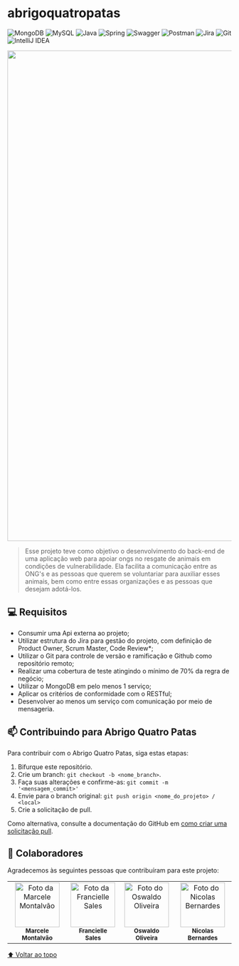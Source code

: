 # abrigoquatropatas

<!---Esses são exemplos. Veja https://shields.io para outras pessoas ou para personalizar este conjunto de escudos. Você pode querer incluir dependências, status do projeto e informações de licença aqui--->

![MongoDB](https://img.shields.io/badge/MongoDB-%234ea94b.svg?style=for-the-badge&logo=mongodb&logoColor=white)   ![MySQL](https://img.shields.io/badge/mysql-%2300000f.svg?style=for-the-badge&logo=mysql&logoColor=white)    ![Java](https://img.shields.io/badge/java-%23ED8B00.svg?style=for-the-badge&logo=java&logoColor=white)    ![Spring](https://img.shields.io/badge/spring-%236DB33F.svg?style=for-the-badge&logo=spring&logoColor=white)    ![Swagger](https://img.shields.io/badge/-Swagger-%23Clojure?style=for-the-badge&logo=swagger&logoColor=white)    ![Postman](https://img.shields.io/badge/Postman-FF6C37?style=for-the-badge&logo=postman&logoColor=white)    ![Jira](https://img.shields.io/badge/jira-%230A0FFF.svg?style=for-the-badge&logo=jira&logoColor=white)    ![Git](https://img.shields.io/badge/git-%23F05033.svg?style=for-the-badge&logo=git&logoColor=white)    ![IntelliJ IDEA](https://img.shields.io/badge/IntelliJIDEA-000000.svg?style=for-the-badge&logo=intellij-idea&logoColor=white)

<p align="center">
<img src = "https://user-images.githubusercontent.com/100395899/189448860-ce2136ad-0f75-4b61-8488-d47245c74ad0.png" width="1100px" hight="350px">
</p>

> Esse projeto teve como objetivo o desenvolvimento do back-end de uma aplicação web para apoiar ongs no resgate de animais em condições de vulnerabilidade. Ela facilita a comunicação entre as ONG's e as pessoas que querem se voluntariar para auxiliar esses animais, bem como entre essas organizações e as pessoas que desejam adotá-los.

## 💻 Requisitos

* Consumir uma Api externa ao projeto;
* Utilizar estrutura do Jira para gestão do projeto, com definição de Product Owner,
Scrum Master, Code Review*;
* Utilizar o Git para controle de versão e ramificação e Github como repositório
remoto;
* Realizar uma cobertura de teste atingindo o mínimo de 70% da regra de negócio;
* Utilizar o MongoDB em pelo menos 1 serviço;
* Aplicar os critérios de conformidade com o RESTful;
* Desenvolver ao menos um serviço com comunicação por meio de mensageria.

## 📫 Contribuindo para Abrigo Quatro Patas

Para contribuir com o Abrigo Quatro Patas, siga estas etapas:

1. Bifurque este repositório.
2. Crie um branch: `git checkout -b <nome_branch>`.
3. Faça suas alterações e confirme-as: `git commit -m '<mensagem_commit>'`
4. Envie para o branch original: `git push origin <nome_do_projeto> / <local>`
5. Crie a solicitação de pull.

Como alternativa, consulte a documentação do GitHub em [como criar uma solicitação pull](https://help.github.com/en/github/collaborating-with-issues-and-pull-requests/creating-a-pull-request).

## 🤝 Colaboradores

Agradecemos às seguintes pessoas que contribuíram para este projeto:

<table>
  <tr>
    <td align="center">
      <a href="#">
        <img src="https://avatars.githubusercontent.com/u/99314176?s=400&u=7ffe3f6961abfcd3c7aa250a45433a4eb945dfd5&v=4" width="100px;" alt="Foto da Marcele Montalvão"/><br>
        <sub>
          <b>Marcele Montalvão</b>
        </sub>
      </a>
    </td>
    <td align="center">
      <a href="#">
        <img src="https://avatars.githubusercontent.com/u/100395899?v=4" width="100px;" alt="Foto da Francielle Sales"/><br>
        <sub>
          <b>Francielle Sales</b>
        </sub>
      </a>
    </td>
    <td align="center">
      <a href="#">
        <img src="https://avatars.githubusercontent.com/u/98189208?v=4" width="100px;" alt="Foto do Oswaldo Oliveira"/><br>
        <sub>
          <b>Oswaldo Oliveira</b>
        </sub>
      </a>
    </td>
     <td align="center">
      <a href="#">
        <img src="https://avatars.githubusercontent.com/u/83632709?v=4" width="100px;" alt="Foto do Nicolas Bernardes"/><br>
        <sub>
          <b>Nicolas Bernardes</b>
        </sub>
      </a>
    </td>
  </tr>
</table>

[⬆ Voltar ao topo](#abrigoquatropatas)<br>
